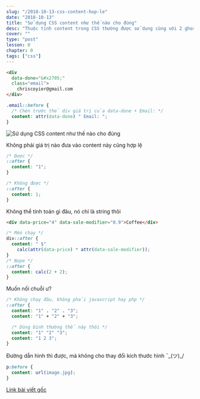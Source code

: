 ```yaml
---
slug: "/2018-10-13-css-content-hop-le"
date: "2018-10-13"
title: "Sử dụng CSS content như thế nào cho đúng"
desc: "Thuộc tính content trong CSS thường được sử dụng cùng với 2 ghost element là after và before, những giá trị nào có thể đưa vào cho thuộc tính content này"
cover: ""
type: "post"
lesson: 0
chapter: 0
tags: ["css"]
---
```


```html
<div 
  data-done="&#x2705;"
  class="email">
    chriscoyier@gmail.com
</div>
```

```css
.email::before {
  /* Chèn trước thẻ div giá trị của data-done + Email: */
  content: attr(data-done) " Email: "; 
}
```

![Sử dụng CSS content như thế nào cho đúng](https://res.cloudinary.com/css-tricks/image/upload/c_scale,w_562,f_auto,q_auto/v1537973143/psuedo_brk7jp.png)

Không phải giá trị nào đưa vào content này cũng hợp lệ

```css
/* Được */
::after {
  content: "1";
}
```

```css
/* Không được */
::after {
  content: 1;
}
```

Không thể tính toán gì đâu, nó chỉ là string thôi

```html
<div data-price="4" data-sale-modifier="0.9">Coffee</div>
```
```css
/* Méo chạy */
div::after {
  content: " $" 
    calc(attr(data-price) * attr(data-sale-modifier));
}
/* Nope */
::after {
  content: calc(2 + 2);
}
```

Muốn nối chuỗi ư?

```css
/* Không chạy đâu, không phải javascript hay php */
::after {
  content: "1" . "2" . "3";
  content: "1" + "2" + "3";

  /* Dùng bình thường thế này thôi */
  content: "1" "2" "3";
  content: "1 2 3";
}
```

Đường dẫn hình thì được, mà không cho thay đổi kích thước hình ¯\_(ツ)_/

```css
p:before {
  content: url(image.jpg);
}
```

[Link bài viết gốc](https://css-tricks.com/valid-css-content/)